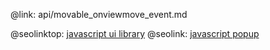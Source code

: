 @link: api/movable_onviewmove_event.md

@seolinktop: [javascript ui library](https://webix.com)
@seolink: [javascript popup](https://webix.com/widget/popup/)